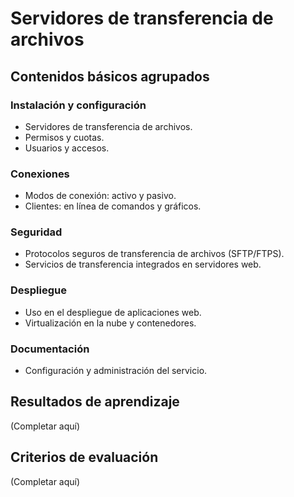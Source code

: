 # Servidores de transferencia de archivos

## Contenidos básicos agrupados

### Instalación y configuración
- Servidores de transferencia de archivos.
- Permisos y cuotas.
- Usuarios y accesos.

### Conexiones
- Modos de conexión: activo y pasivo.
- Clientes: en línea de comandos y gráficos.

### Seguridad
- Protocolos seguros de transferencia de archivos (SFTP/FTPS).
- Servicios de transferencia integrados en servidores web.

### Despliegue
- Uso en el despliegue de aplicaciones web.
- Virtualización en la nube y contenedores.

### Documentación
- Configuración y administración del servicio.

## Resultados de aprendizaje
(Completar aquí)

## Criterios de evaluación
(Completar aquí)

